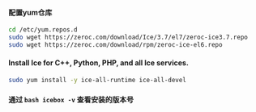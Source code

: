 #### 配置yum仓库
``` bash
cd /etc/yum.repos.d
sudo wget https://zeroc.com/download/Ice/3.7/el7/zeroc-ice3.7.repo
sudo wget https://zeroc.com/download/rpm/zeroc-ice-el6.repo
```

#### Install Ice for C++, Python, PHP, and all Ice services.
``` bash
sudo yum install -y ice-all-runtime ice-all-devel
```

#### 通过 ``` bash icebox -v ``` 查看安装的版本号


